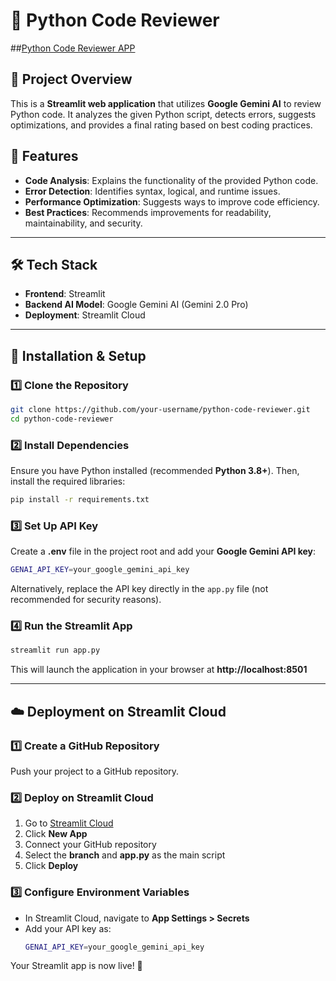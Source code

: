 # 🚀 Python Code Reviewer

##[Python Code Reviewer APP](https://mohammeddaniyaalullahkhan-python-code-reviewer-app-ol5wja.streamlit.app/)

## 📌 Project Overview
This is a **Streamlit web application** that utilizes **Google Gemini AI** to review Python code. It analyzes the given Python script, detects errors, suggests optimizations, and provides a final rating based on best coding practices.


## 🎯 Features
- **Code Analysis**: Explains the functionality of the provided Python code.
- **Error Detection**: Identifies syntax, logical, and runtime issues.
- **Performance Optimization**: Suggests ways to improve code efficiency.
- **Best Practices**: Recommends improvements for readability, maintainability, and security.

---

## 🛠️ Tech Stack
- **Frontend**: Streamlit  
- **Backend AI Model**: Google Gemini AI (Gemini 2.0 Pro)  
- **Deployment**: Streamlit Cloud  

---

## 🚀 Installation & Setup

### 1️⃣ Clone the Repository
```bash
git clone https://github.com/your-username/python-code-reviewer.git
cd python-code-reviewer
```

### 2️⃣ Install Dependencies
Ensure you have Python installed (recommended **Python 3.8+**). Then, install the required libraries:
```bash
pip install -r requirements.txt
```

### 3️⃣ Set Up API Key
Create a **.env** file in the project root and add your **Google Gemini API key**:
```bash
GENAI_API_KEY=your_google_gemini_api_key
```
Alternatively, replace the API key directly in the `app.py` file (not recommended for security reasons).

### 4️⃣ Run the Streamlit App
```bash
streamlit run app.py
```
This will launch the application in your browser at **http://localhost:8501**

---

## ☁️ Deployment on Streamlit Cloud

### 1️⃣ Create a GitHub Repository
Push your project to a GitHub repository.

### 2️⃣ Deploy on Streamlit Cloud
1. Go to [Streamlit Cloud](https://share.streamlit.io/)
2. Click **New App**
3. Connect your GitHub repository
4. Select the **branch** and **app.py** as the main script
5. Click **Deploy**

### 3️⃣ Configure Environment Variables
- In Streamlit Cloud, navigate to **App Settings > Secrets**
- Add your API key as:
  ```bash
  GENAI_API_KEY=your_google_gemini_api_key
  ```

Your Streamlit app is now live! 🎉

